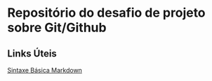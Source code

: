 # Repositório do desafio de projeto sobre Git/Github
## Links Úteis
[Sintaxe Básica Markdown](https://www.markdownguide.org/basic-syntax/)
